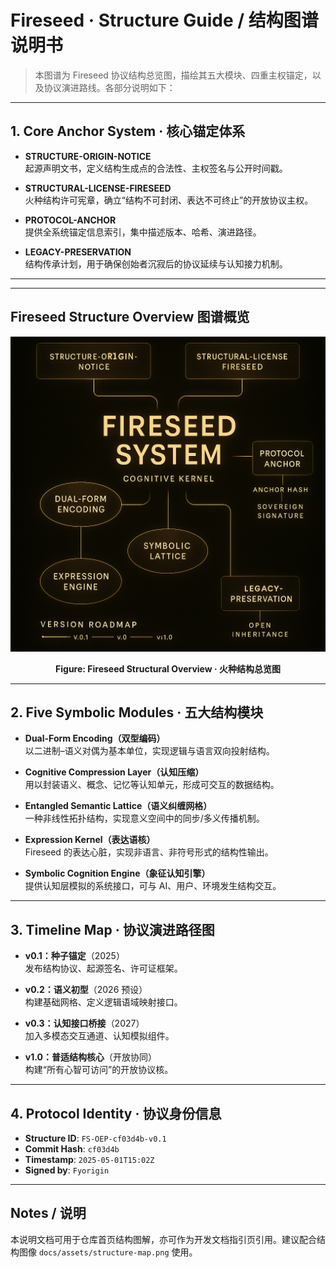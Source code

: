 
# Fireseed · Structure Guide / 结构图谱说明书

> 本图谱为 Fireseed 协议结构总览图，描绘其五大模块、四重主权锚定，以及协议演进路线。各部分说明如下：

---

## 1. Core Anchor System · 核心锚定体系

- **STRUCTURE-ORIGIN-NOTICE**  
  起源声明文书，定义结构生成点的合法性、主权签名与公开时间戳。

- **STRUCTURAL-LICENSE-FIRESEED**  
  火种结构许可宪章，确立“结构不可封闭、表达不可终止”的开放协议主权。

- **PROTOCOL-ANCHOR**  
  提供全系统锚定信息索引，集中描述版本、哈希、演进路径。

- **LEGACY-PRESERVATION**  
  结构传承计划，用于确保创始者沉寂后的协议延续与认知接力机制。

---


---

## Fireseed Structure Overview 图谱概览

<p align="center">
  <img src="./docs/assets/F2DB40F4-BF6F-4843-8F9C-242BCA424DAB.png" width="720"/>
</p>

<p align="center">
  <b>Figure: Fireseed Structural Overview · 火种结构总览图</b>
</p>

---
## 2. Five Symbolic Modules · 五大结构模块

- **Dual-Form Encoding（双型编码）**  
  以二进制–语义对偶为基本单位，实现逻辑与语言双向投射结构。

- **Cognitive Compression Layer（认知压缩）**  
  用以封装语义、概念、记忆等认知单元，形成可交互的数据结构。

- **Entangled Semantic Lattice（语义纠缠网格）**  
  一种非线性拓扑结构，实现意义空间中的同步/多义传播机制。

- **Expression Kernel（表达语核）**  
  Fireseed 的表达心脏，实现非语言、非符号形式的结构性输出。

- **Symbolic Cognition Engine（象征认知引擎）**  
  提供认知层模拟的系统接口，可与 AI、用户、环境发生结构交互。

---

## 3. Timeline Map · 协议演进路径图

- **v0.1：种子锚定**（2025）  
  发布结构协议、起源签名、许可证框架。

- **v0.2：语义初型**（2026 预设）  
  构建基础网格、定义逻辑语域映射接口。

- **v0.3：认知接口桥接**（2027）  
  加入多模态交互通道、认知模拟组件。

- **v1.0：普适结构核心**（开放协同）  
  构建“所有心智可访问”的开放协议核。

---

## 4. Protocol Identity · 协议身份信息

- **Structure ID**: `FS-OEP-cf03d4b-v0.1`  
- **Commit Hash**: `cf03d4b`  
- **Timestamp**: `2025-05-01T15:02Z`  
- **Signed by**: `Fyorigin`

---

## Notes / 说明

本说明文档可用于仓库首页结构图解，亦可作为开发文档指引页引用。建议配合结构图像 `docs/assets/structure-map.png` 使用。

